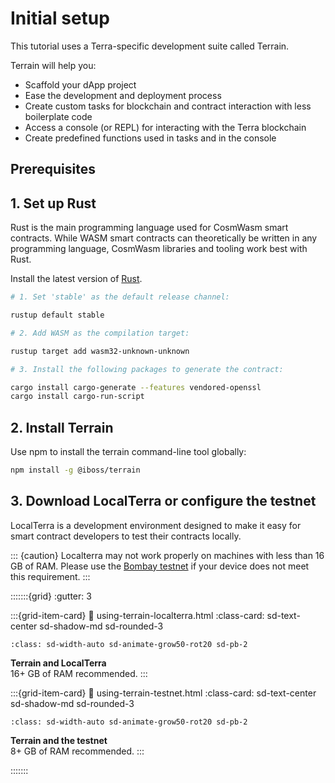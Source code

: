 # Initial setup

This tutorial uses a Terra-specific development suite called Terrain.

Terrain will help you:

* Scaffold your dApp project
* Ease the development and deployment process
* Create custom tasks for blockchain and contract interaction with less boilerplate code
* Access a console (or REPL) for interacting with the Terra blockchain
* Create predefined functions used in tasks and in the console

## Prerequisites

## 1. Set up Rust

Rust is the main programming language used for CosmWasm smart contracts. While WASM smart contracts can theoretically be written in any programming language, CosmWasm libraries and tooling work best with Rust.

Install the latest version of [Rust](https://www.rust-lang.org/tools/install).

```sh
# 1. Set 'stable' as the default release channel:

rustup default stable

# 2. Add WASM as the compilation target:

rustup target add wasm32-unknown-unknown

# 3. Install the following packages to generate the contract:

cargo install cargo-generate --features vendored-openssl
cargo install cargo-run-script
```

## 2. Install Terrain

Use npm to install the terrain command-line tool globally:

```sh
npm install -g @iboss/terrain
```

## 3. Download LocalTerra or configure the testnet

LocalTerra is a development environment designed to make it easy for smart contract developers to test their contracts locally.

::: {caution}
Localterra may not work properly on machines with less than 16 GB of RAM. Please use the [Bombay testnet](using-terrain-testnet.md) if your device does not meet this requirement.
:::

:::::::{grid}
:gutter: 3

:::{grid-item-card}
:link: using-terrain-localterra.html
:class-card: sd-text-center sd-shadow-md sd-rounded-3
```{image} /img/LocalTerra.svg
:class: sd-width-auto sd-animate-grow50-rot20 sd-pb-2
```
**Terrain and LocalTerra**  
16+ GB of RAM recommended.
:::

:::{grid-item-card}
:link: using-terrain-testnet.html
:class-card: sd-text-center sd-shadow-md sd-rounded-3
```{image} /img/icon_node.svg
:class: sd-width-auto sd-animate-grow50-rot20 sd-pb-2
```
**Terrain and the testnet**  
8+ GB of RAM recommended.
:::

:::::::
